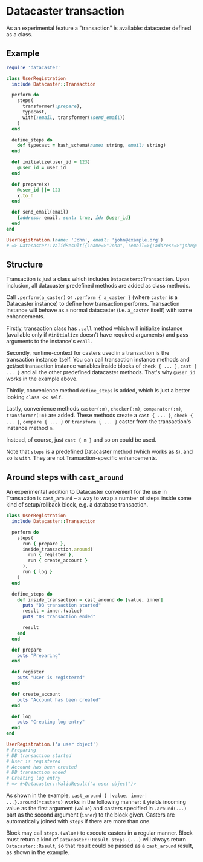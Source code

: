 # Datacaster transaction

As an experimental feature a "transaction" is available: datacaster defined as a class.

## Example

```ruby
require 'datacaster'

class UserRegistration
  include Datacaster::Transaction

  perform do
    steps(
      transformer(:prepare),
      typecast,
      with(:email, transformer(:send_email))
    )
  end

  define_steps do
    def typecast = hash_schema(name: string, email: string)
  end

  def initialize(user_id = 123)
    @user_id = user_id
  end

  def prepare(x)
    @user_id ||= 123
    x.to_h
  end

  def send_email(email)
    {address: email, sent: true, id: @user_id}
  end
end

UserRegistration.(name: 'John', email: 'john@example.org')
# => Datacaster::ValidResult({:name=>"John", :email=>{:address=>"john@example.org", :result=>true, :id=>123}})
```

## Structure

Transaction is just a class which includes `Datacaster::Transaction`. Upon inclusion, all datacaster predefined methods are added as class methods.

Call `.perform(a_caster)` or `.perform { a_caster }` (where `caster` is a Datacaster instance) to define how transaction performs. Transaction instance will behave as a normal datacaster (i.e. `a_caster` itself) with some enhancements.

Firstly, transaction class has `.call` method which will initialize instance (available only if `#initialize` doesn't have required arguments) and pass arguments to the instance's `#call`.

Secondly, runtime-context for casters used in a transaction is the transaction instance itself. You can call transaction instance methods and get/set transaction instance variables inside blocks of `check { ... }`, `cast { ... }` and all the other predefined datacaster methods. That's why `@user_id` works in the example above.

Thirdly, convenience method `define_steps` is added, which is just a better looking `class << self`.

Lastly, convenience methods `caster(:m)`, `checker(:m)`, `comparator(:m)`, `transformer(:m)` are added. These methods create a `cast { ... }`, `check { ... }`, `compare { ... }` or `transform { ... }` caster from the transaction's instance method `m`.

Instead, of course, just `cast { m }` and so on could be used.

Note that `steps` is a predefined Datacaster method (which works as `&`), and so is `with`. They are not Transaction-specific enhancements.

## Around steps with `cast_around`

An experimental addition to Datacaster convenient for the use in Transaction is `cast_around` – a way to wrap a number of steps inside some kind of setup/rollback block, e.g. a database transaction.

```ruby
class UserRegistration
  include Datacaster::Transaction

  perform do
    steps(
      run { prepare },
      inside_transaction.around(
        run { register },
        run { create_account }
      ),
      run { log }
    )
  end

  define_steps do
    def inside_transaction = cast_around do |value, inner|
      puts "DB transaction started"
      result = inner.(value)
      puts "DB transaction ended"

      result
    end
  end

  def prepare
    puts "Preparing"
  end

  def register
    puts "User is registered"
  end

  def create_account
    puts "Account has been created"
  end

  def log
    puts "Creating log entry"
  end
end

UserRegistration.('a user object')
# Preparing
# DB transaction started
# User is registered
# Account has been created
# DB transaction ended
# Creating log entry
# => #<Datacaster::ValidResult("a user object")>
```

As shown in the example, `cast_around { |value, inner| ...}.around(*casters)` works in the following manner: it yields incoming value as the first argument (`value`) and casters specified in `.around(...)` part as the second argument (`inner`) to the block given. Casters are automatically joined with `steps` if there are more than one.

Block may call `steps.(value)` to execute casters in a regular manner. Block must return a kind of `Datacaster::Result`. `steps.(...)` will always return `Datacaster::Result`, so that result could be passed as a `cast_around` result, as shown in the example.